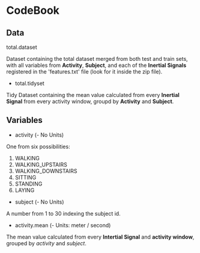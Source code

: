 # CodeBook

## Data

 total.dataset

Dataset containing the total dataset merged from both test and train sets, with all variables from **Activity**, **Subject**, and each of the **Inertial Signals** registered in the 'features.txt' file (look for it inside the zip file).

* total.tidyset

Tidy Dataset containing the mean value calculated from every **Inertial Signal** from every activity window, groupd by **Activity** and **Subject**.

## Variables

* activity (- No Units)

One from six possibilities: 
1. WALKING
2. WALKING_UPSTAIRS
3. WALKING_DOWNSTAIRS
4. SITTING
5. STANDING
6. LAYING

* subject (- No Units)

A number from 1 to 30 indexing the subject id.

* activity.mean (- Units: meter / second)

The mean value calculated from every **Intertial Signal** and **activity window**, grouped by *activity* and *subject*.
